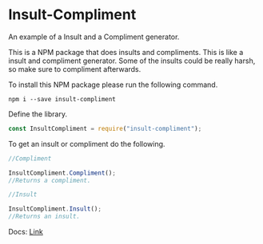 # Insult-Compliment
An example of a Insult and a Compliment generator.

This is a NPM package that does insults and compliments.
This is like a insult and compliment generator.
Some of the insults could be really harsh, so make sure to compliment afterwards.


To install this NPM package please run the following command.

```
npm i --save insult-compliment
```

Define the library.

```js
const InsultCompliment = require("insult-compliment");
```

To get an insult or compliment do the following.
```js
//Compliment

InsultCompliment.Compliment();
//Returns a compliment.

//Insult

InsultCompliment.Insult();
//Returns an insult.
```

Docs: [Link](https://mellythefireymelly.github.io/insult-compliment/)